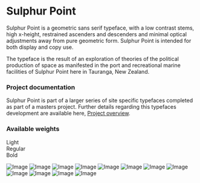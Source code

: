 # Sulphur Point

Sulphur Point is a geometric sans serif typeface, with a low contrast stems, high x-height, restrained ascenders and descenders and minimal optical adjustments away from pure geometric form. Sulphur Point is intended for both display and copy use.

The typeface is the result of an exploration of theories of the political production of space as manifested in the port and recreational marine facilities of Sulphur Point here in Tauranga, New Zealand.

### Project documentation
Sulphur Point is part of a larger series of site specific typefaces completed as part of a masters project. Further details regarding this typefaces development are available here, [Project overview](documentation/project-overview.md).

### Available weights
Light   
Regular  
Bold   

![Image](images/sp-cover.png)
![Image](images/sp.jpg)
![Image](images/sp2.jpg)
![Image](images/sp3.jpg)
![Image](images/sp4.jpg)
![Image](images/sp5.jpg)
![Image](images/sp6.jpg)
![Image](images/sp7.jpg)
![Image](images/sp8.jpg)
![Image](images/sp9.jpg)
![Image](images/sp10.jpg)
![Image](images/sp11.jpg)
